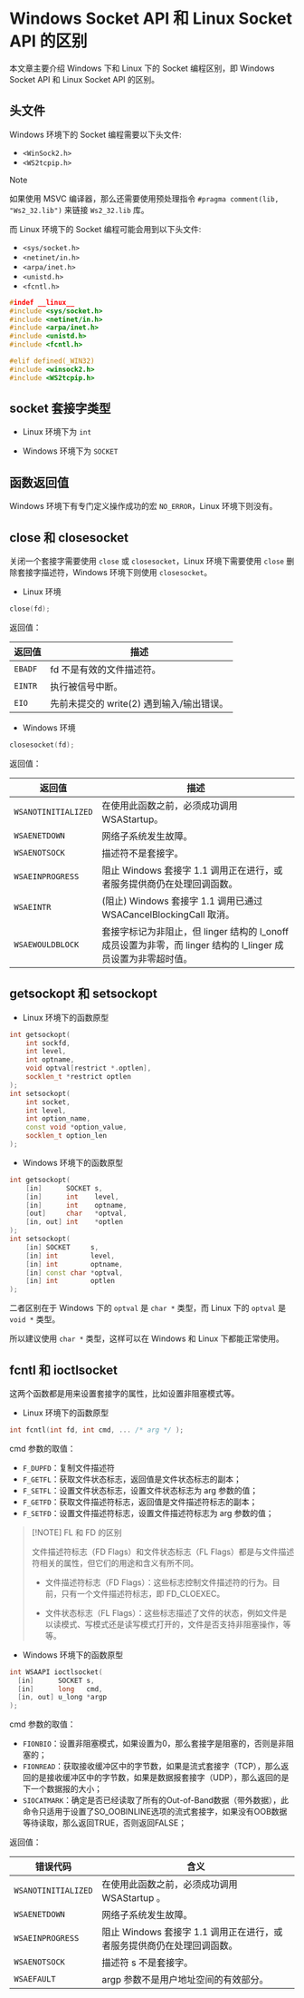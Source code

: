 # Windows Socket API 和 Linux Socket API 的区别

本文章主要介绍 Windows 下和 Linux 下的 Socket 编程区别，即 Windows Socket API 和 Linux Socket API 的区别。

## 头文件

Windows 环境下的 Socket 编程需要以下头文件:

- `<WinSock2.h>`
- `<WS2tcpip.h>`

> [!NOTE]
>
> 如果使用 MSVC 编译器，那么还需要使用预处理指令 `#pragma comment(lib, "Ws2_32.lib")` 来链接 `Ws2_32.lib` 库。

而 Linux 环境下的 Socket 编程可能会用到以下头文件:

- `<sys/socket.h>`
- `<netinet/in.h>`
- `<arpa/inet.h>`
- `<unistd.h>`
- `<fcntl.h>`

```c++
#indef __linux__
#include <sys/socket.h>
#include <netinet/in.h>
#include <arpa/inet.h>
#include <unistd.h>
#include <fcntl.h>

#elif defined(_WIN32)
#include <winsock2.h>
#include <WS2tcpip.h>
```

## socket 套接字类型

- Linux 环境下为 `int`

- Windows 环境下为 `SOCKET`

## 函数返回值

Windows 环境下有专门定义操作成功的宏 `NO_ERROR`，Linux 环境下则没有。

## close 和 closesocket

关闭一个套接字需要使用 `close` 或 `closesocket`，Linux 环境下需要使用 `close` 删除套接字描述符，Windows 环境下则使用 `closesocket`。

- Linux 环境

```cpp
close(fd);
```

返回值：

| 返回值 | 描述 |
| --- | --- | 
| `EBADF` | fd 不是有效的文件描述符。 |
| `EINTR` | 执行被信号中断。 |
| `EIO` | 先前未提交的 write(2) 遇到输入/输出错误。 |

- Windows 环境

```cpp
closesocket(fd);
```

返回值：

| 返回值 | 描述 |
| --- | --- | 
| `WSANOTINITIALIZED` | 在使用此函数之前，必须成功调用 WSAStartup。 |
| `WSAENETDOWN`       | 网络子系统发生故障。 |
| `WSAENOTSOCK`       | 描述符不是套接字。 |
| `WSAEINPROGRESS`    | 阻止 Windows 套接字 1.1 调用正在进行，或者服务提供商仍在处理回调函数。|
| `WSAEINTR`          | (阻止) Windows 套接字 1.1 调用已通过 WSACancelBlockingCall 取消。 |
| `WSAEWOULDBLOCK`    | 套接字标记为非阻止，但 linger 结构的 l_onoff 成员设置为非零，而 linger 结构的 l_linger 成员设置为非零超时值。 |


## getsockopt 和 setsockopt

- Linux 环境下的函数原型

```cpp
int getsockopt(
    int sockfd, 
    int level,
    int optname,
    void optval[restrict *.optlen], 
    socklen_t *restrict optlen
);
int setsockopt(
    int socket, 
    int level, 
    int option_name, 
    const void *option_value, 
    socklen_t option_len
);
```

- Windows 环境下的函数原型

```cpp
int getsockopt(
    [in]      SOCKET s,
    [in]      int    level,
    [in]      int    optname,
    [out]     char   *optval,
    [in, out] int    *optlen
);
int setsockopt(
    [in] SOCKET     s,
    [in] int        level,
    [in] int        optname,
    [in] const char *optval,
    [in] int        optlen
);
```

二者区别在于 Windows 下的 `optval` 是 `char *` 类型，而 Linux 下的 `optval` 是 `void *` 类型。

所以建议使用 `char *` 类型，这样可以在 Windows 和 Linux 下都能正常使用。

## fcntl 和 ioctlsocket

这两个函数都是用来设置套接字的属性，比如设置非阻塞模式等。

- Linux 环境下的函数原型

```cpp
int fcntl(int fd, int cmd, ... /* arg */ );
```

cmd 参数的取值：

- `F_DUPFD`：复制文件描述符
- `F_GETFL`：获取文件状态标志，返回值是文件状态标志的副本；
- `F_SETFL`：设置文件状态标志，设置文件状态标志为 arg 参数的值；
- `F_GETFD`：获取文件描述符标志，返回值是文件描述符标志的副本；
- `F_SETFD`：设置文件描述符标志，设置文件描述符标志为 arg 参数的值；

> [!NOTE] FL 和 FD 的区别
>
> 文件描述符标志（FD Flags）和文件状态标志（FL Flags）都是与文件描述符相关的属性，但它们的用途和含义有所不同。
> 
> - 文件描述符标志（FD Flags）：这些标志控制文件描述符的行为。目前，只有一个文件描述符标志，即 FD_CLOEXEC。
> 
> - 文件状态标志（FL Flags）：这些标志描述了文件的状态，例如文件是以读模式、写模式还是读写模式打开的，文件是否支持非阻塞操作，等等。

- Windows 环境下的函数原型

```cpp
int WSAAPI ioctlsocket(
  [in]      SOCKET s,
  [in]      long   cmd,
  [in, out] u_long *argp
);
```

cmd 参数的取值：

- `FIONBIO`：设置非阻塞模式，如果设置为0，那么套接字是阻塞的，否则是非阻塞的；
- `FIONREAD`：获取接收缓冲区中的字节数，如果是流式套接字（TCP），那么返回的是接收缓冲区中的字节数，如果是数据报套接字（UDP），那么返回的是下一个数据报的大小；
- `SIOCATMARK`：确定是否已经读取了所有的Out-of-Band数据（带外数据），此命令只适用于设置了SO_OOBINLINE选项的流式套接字，如果没有OOB数据等待读取，那么返回TRUE，否则返回FALSE；

返回值：

| 错误代码 | 含义 |
| --- | --- |
| `WSANOTINITIALIZED` | 在使用此函数之前，必须成功调用 WSAStartup 。 |
| `WSAENETDOWN` | 网络子系统发生故障。 |
| `WSAEINPROGRESS` | 阻止 Windows 套接字 1.1 调用正在进行，或者服务提供商仍在处理回调函数。 |
| `WSAENOTSOCK` | 描述符 s 不是套接字。 |
| `WSAEFAULT` | argp 参数不是用户地址空间的有效部分。 |